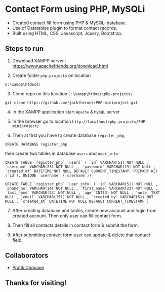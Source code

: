 # Contact Form using PHP, MySQLi

- Created contact fill form using PHP & MySQLi database.
- Use of Datatables plugin to format contact records.
- Built using HTML, CSS, Javascript, Jquery, Bootstrap.

## Steps to run
1) Download XAMPP server :
https://www.apachefriends.org/download.html

2) Create folder `php-projects` on location
```
C:\xampp\htdocs\
```

3) Clone repo on this location `C:\xampp\htdocs\php-projects\`

```
git clone https://github.com/jacktherock/PHP-miniproject.git
```

4) In the XAMPP application start `Apache` & `MySQL` server

5) In the browser go to location `http://localhost/php-projects/PHP-miniproject/`

6) Then at first you have to create database `register_php`, 
```
CREATE DATABASE register_php
```
then create two tables in database `users` and `user_info`
```
CREATE TABLE `register_php`.`users` ( `id` VARCHAR(51) NOT NULL , `username` VARCHAR(23) NOT NULL ,  `password` VARCHAR(23) NOT NULL ,  `created_at` DATETIME NOT NULL DEFAULT CURRENT_TIMESTAMP, PRIMARY KEY (`id`), UNIQUE `username` (`username`))
```

```
CREATE TABLE `register_php`.`user_info` ( `id` VARCHAR(51) NOT NULL , `phone_no` VARCHAR(14) NOT NULL , `first_name` VARCHAR(23) NOT NULL , `last_name` VARCHAR(23) NOT NULL , `age` INT(3) NOT NULL , `note` TEXT NULL , `email` VARCHAR(151) NOT NULL , `created_by` VARCHAR(51) NOT NULL , `created_at` DATETIME NOT NULL DEFAULT CURRENT_TIMESTAMP )
```

7) After creating database and tables, create new account and login from created account. Then only user can fill contact form.

7) Then fill all contacts details in contact form & submit the form.

8) After submitting contact form user can update & delete that contact field.

## Collaborators
- [Pratik Chopane](https://github.com/prateiku)

## Thanks for visiting!
